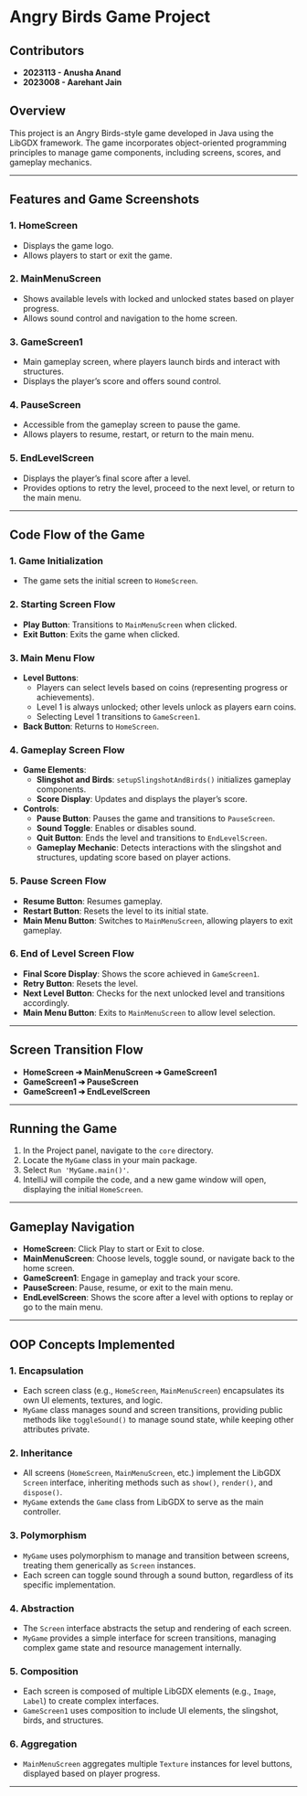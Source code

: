 # Angry Birds Game Project

## Contributors
- **2023113 - Anusha Anand**
- **2023008 - Aarehant Jain**

## Overview
This project is an Angry Birds-style game developed in Java using the LibGDX framework. The game incorporates object-oriented programming principles to manage game components, including screens, scores, and gameplay mechanics.

---

## Features and Game Screenshots

### 1. HomeScreen
- Displays the game logo.
- Allows players to start or exit the game.

### 2. MainMenuScreen
- Shows available levels with locked and unlocked states based on player progress.
- Allows sound control and navigation to the home screen.

### 3. GameScreen1
- Main gameplay screen, where players launch birds and interact with structures.
- Displays the player’s score and offers sound control.

### 4. PauseScreen
- Accessible from the gameplay screen to pause the game.
- Allows players to resume, restart, or return to the main menu.

### 5. EndLevelScreen
- Displays the player’s final score after a level.
- Provides options to retry the level, proceed to the next level, or return to the main menu.

---

## Code Flow of the Game

### 1. Game Initialization
- The game sets the initial screen to `HomeScreen`.

### 2. Starting Screen Flow
- **Play Button**: Transitions to `MainMenuScreen` when clicked.
- **Exit Button**: Exits the game when clicked.

### 3. Main Menu Flow
- **Level Buttons**:
  - Players can select levels based on coins (representing progress or achievements).
  - Level 1 is always unlocked; other levels unlock as players earn coins.
  - Selecting Level 1 transitions to `GameScreen1`.
- **Back Button**: Returns to `HomeScreen`.

### 4. Gameplay Screen Flow
- **Game Elements**:
  - **Slingshot and Birds**: `setupSlingshotAndBirds()` initializes gameplay components.
  - **Score Display**: Updates and displays the player’s score.
- **Controls**:
  - **Pause Button**: Pauses the game and transitions to `PauseScreen`.
  - **Sound Toggle**: Enables or disables sound.
  - **Quit Button**: Ends the level and transitions to `EndLevelScreen`.
  - **Gameplay Mechanic**: Detects interactions with the slingshot and structures, updating score based on player actions.

### 5. Pause Screen Flow
- **Resume Button**: Resumes gameplay.
- **Restart Button**: Resets the level to its initial state.
- **Main Menu Button**: Switches to `MainMenuScreen`, allowing players to exit gameplay.

### 6. End of Level Screen Flow
- **Final Score Display**: Shows the score achieved in `GameScreen1`.
- **Retry Button**: Resets the level.
- **Next Level Button**: Checks for the next unlocked level and transitions accordingly.
- **Main Menu Button**: Exits to `MainMenuScreen` to allow level selection.

---

## Screen Transition Flow
- **HomeScreen ➔ MainMenuScreen ➔ GameScreen1**
- **GameScreen1 ➔ PauseScreen**
- **GameScreen1 ➔ EndLevelScreen**

---

## Running the Game
1. In the Project panel, navigate to the `core` directory.
2. Locate the `MyGame` class in your main package.
3. Select `Run 'MyGame.main()'`.
4. IntelliJ will compile the code, and a new game window will open, displaying the initial `HomeScreen`.

---

## Gameplay Navigation
- **HomeScreen**: Click Play to start or Exit to close.
- **MainMenuScreen**: Choose levels, toggle sound, or navigate back to the home screen.
- **GameScreen1**: Engage in gameplay and track your score.
- **PauseScreen**: Pause, resume, or exit to the main menu.
- **EndLevelScreen**: Shows the score after a level with options to replay or go to the main menu.

---

## OOP Concepts Implemented

### 1. Encapsulation
- Each screen class (e.g., `HomeScreen`, `MainMenuScreen`) encapsulates its own UI elements, textures, and logic.
- `MyGame` class manages sound and screen transitions, providing public methods like `toggleSound()` to manage sound state, while keeping other attributes private.

### 2. Inheritance
- All screens (`HomeScreen`, `MainMenuScreen`, etc.) implement the LibGDX `Screen` interface, inheriting methods such as `show()`, `render()`, and `dispose()`.
- `MyGame` extends the `Game` class from LibGDX to serve as the main controller.

### 3. Polymorphism
- `MyGame` uses polymorphism to manage and transition between screens, treating them generically as `Screen` instances.
- Each screen can toggle sound through a sound button, regardless of its specific implementation.

### 4. Abstraction
- The `Screen` interface abstracts the setup and rendering of each screen.
- `MyGame` provides a simple interface for screen transitions, managing complex game state and resource management internally.

### 5. Composition
- Each screen is composed of multiple LibGDX elements (e.g., `Image`, `Label`) to create complex interfaces.
- `GameScreen1` uses composition to include UI elements, the slingshot, birds, and structures.

### 6. Aggregation
- `MainMenuScreen` aggregates multiple `Texture` instances for level buttons, displayed based on player progress.

---
